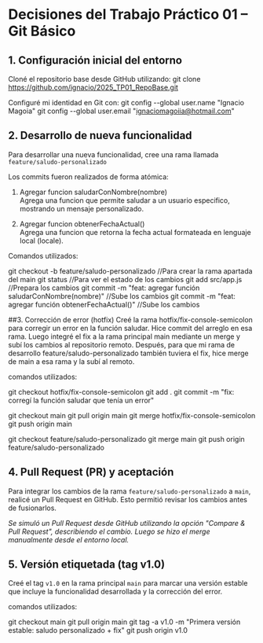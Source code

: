 # Decisiones del Trabajo Práctico 01 – Git Básico

## 1. Configuración inicial del entorno

Cloné el repositorio base desde GitHub utilizando:
git clone https://github.com/ignacio/2025_TP01_RepoBase.git

Configuré mi identidad en Git con:
git config --global user.name "Ignacio Magoia"
git config --global user.email "ignaciomagoiia@hotmail.com"

## 2. Desarrollo de nueva funcionalidad

Para desarrollar una nueva funcionalidad, cree una rama llamada `feature/saludo-personalizado`

Los commits fueron realizados de forma atómica:

1. Agregar funcion saludarConNombre(nombre)  
   Agrega una funcion que permite saludar a un usuario especifico, mostrando un mensaje personalizado.

2. Agregar funcion obtenerFechaActual()  
   Agrega una funcion que retorna la fecha actual formateada en lenguaje local (locale).

Comandos utilizados:

git checkout -b feature/saludo-personalizado //Para crear la rama apartada del main
git status //Para ver el estado de los cambios
git add src/app.js //Prepara los cambios
git commit -m "feat: agregar función saludarConNombre(nombre)" //Sube los cambios
git commit -m "feat: agregar función obtenerFechaActual()" //Sube los cambios

##3. Corrección de error (hotfix)
Creé la rama hotfix/fix-console-semicolon para corregir un error en la función saludar.
Hice commit del arreglo en esa rama.
Luego integré el fix a la rama principal main mediante un merge y subí los cambios al repositorio remoto.
Después, para que mi rama de desarrollo feature/saludo-personalizado también tuviera el fix, hice merge de main a esa rama y la subí al remoto.

comandos utilizados:

git checkout hotfix/fix-console-semicolon
git add .
git commit -m "fix: corregí la función saludar que tenía un error"

git checkout main
git pull origin main
git merge hotfix/fix-console-semicolon
git push origin main

git checkout feature/saludo-personalizado
git merge main
git push origin feature/saludo-personalizado

## 4. Pull Request (PR) y aceptación

Para integrar los cambios de la rama `feature/saludo-personalizado` a `main`, realicé un Pull Request en GitHub.
Esto permitió revisar los cambios antes de fusionarlos.

_Se simuló un Pull Request desde GitHub utilizando la opción "Compare & Pull Request", describiendo el cambio. Luego se hizo el merge manualmente desde el entorno local._

## 5. Versión etiquetada (tag v1.0)

Creé el tag `v1.0` en la rama principal `main` para marcar una versión estable que incluye
la funcionalidad desarrollada y la corrección del error.

comandos utilizados:

git checkout main
git pull origin main
git tag -a v1.0 -m "Primera versión estable: saludo personalizado + fix"
git push origin v1.0
